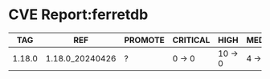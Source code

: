 # CVE Report:ferretdb
|  TAG   |       REF       | PROMOTE | CRITICAL |  HIGH   | MEDIUM |  LOW   | UNKNOWN |
|--------|-----------------|---------|----------|---------|--------|--------|---------|
| 1.18.0 | 1.18.0_20240426 | ?       | 0 -> 0   | 10 -> 0 | 4 -> 4 | 0 -> 0 | 0 -> 0  |
